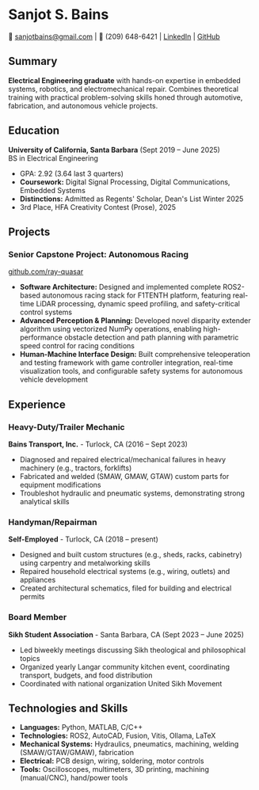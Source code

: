 # Sanjot S. Bains

📧 sanjotbains@gmail.com | 📱 (209) 648-6421 | [LinkedIn](https://linkedin.com/in/sanjot-bains) | [GitHub](https://github.com/sanjotbains)

## Summary
**Electrical Engineering graduate** with hands-on expertise in embedded systems, robotics, and electromechanical repair. Combines theoretical training with practical problem-solving skills honed through automotive, fabrication, and autonomous vehicle projects.

## Education
**University of California, Santa Barbara** (Sept 2019 – June 2025)  
BS in Electrical Engineering
- GPA: 2.92 (3.64 last 3 quarters)
- **Coursework:** Digital Signal Processing, Digital Communications, Embedded Systems
- **Distinctions:** Admitted as Regents' Scholar, Dean's List Winter 2025
- 3rd Place, HFA Creativity Contest (Prose), 2025

## Projects
### Senior Capstone Project: Autonomous Racing
[github.com/ray-quasar](https://github.com/ray-quasar)
- **Software Architecture:** Designed and implemented complete ROS2-based autonomous racing stack for F1TENTH platform, featuring real-time LiDAR processing, dynamic speed profiling, and safety-critical control systems
- **Advanced Perception & Planning:** Developed novel disparity extender algorithm using vectorized NumPy operations, enabling high-performance obstacle detection and path planning with parametric speed control for racing conditions
- **Human-Machine Interface Design:** Built comprehensive teleoperation and testing framework with game controller integration, real-time visualization tools, and configurable safety systems for autonomous vehicle development

## Experience
### Heavy-Duty/Trailer Mechanic
**Bains Transport, Inc.** - Turlock, CA (2016 – Sept 2023)
- Diagnosed and repaired electrical/mechanical failures in heavy machinery (e.g., tractors, forklifts)
- Fabricated and welded (SMAW, GMAW, GTAW) custom parts for equipment modifications
- Troubleshot hydraulic and pneumatic systems, demonstrating strong analytical skills

### Handyman/Repairman
**Self-Employed** - Turlock, CA (2018 – present)
- Designed and built custom structures (e.g., sheds, racks, cabinetry) using carpentry and metalworking skills
- Repaired household electrical systems (e.g., wiring, outlets) and appliances
- Created architectural schematics, filed for building and electrical permits

### Board Member
**Sikh Student Association** - Santa Barbara, CA (Sept 2023 – June 2025)
- Led biweekly meetings discussing Sikh theological and philosophical topics
- Organized yearly Langar community kitchen event, coordinating transport, budgets, and food distribution
- Coordinated with national organization United Sikh Movement

## Technologies and Skills
- **Languages:** Python, MATLAB, C/C++
- **Technologies:** ROS2, AutoCAD, Fusion, Vitis, Ollama, LaTeX
- **Mechanical Systems:** Hydraulics, pneumatics, machining, welding (SMAW/GTAW/GMAW), fabrication
- **Electrical:** PCB design, wiring, soldering, motor controls
- **Tools:** Oscilloscopes, multimeters, 3D printing, machining (manual/CNC), hand/power tools